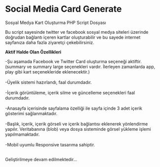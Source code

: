 # Social Media Card Generate

Sosyal Medya Kart Oluşturma PHP Script Dosyası



Bu script sayesinde twitter ve facebook sosyal medya siteleri üzerinde doğrudan bağlantı içeren kartlar oluşturabilir ve bu sayede internet sayfanıza daha fazla ziyaretçi çekebilirsiniz. 
<p><strong>Aktif Halde Olan Özellikleri</strong></p>
-Şu aşamada Facebook ve Twitter Card oluşturma seçeneği aktiftir. (summary ve summary large seçenekleri vardır. İlerleyen zamanlarda app, play gibi kart seçenekleride eklenecektir.)<br/><br/>
-Üyelik sistemi hazırlandı, faal durumdadır.<br/><br/>
-İçerik görüntüleme, içerik silme ve güncelleme seçenekleri faal durumdadır.<br/><br/>
-Anasayfa içerisinde sayfalama özelliği ile sayfa içinde 3 adet içerik gösterimi sağlanmaktadır.<br/><br/>
-Başlık, içerik, içerik görseli ve içerik bağlantısı eklenerek yönlendirme yapılır. Veritabanına (blob) veya dosya sisteminde görsel yükleme işlemi yapılmamaktadır.<br/><br/>
-Mobil uyumlu Responsive tasarıma sahiptir.<br/><br/>

Geliştirilmeye devam edilmektedir...
